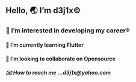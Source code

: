 <h2>Hello, 🌏  I’m <b>d3j1x©</b></h2>
<h3>🏢 I’m interested in <b>developing my career®</b></h3>
<h4>🌱 I’m currently learning <b>Flutter</b></h4> 
<h4>🌴 I’m looking to collaborate on <b>Opensource</b> </h4>
<h5>✉️ How to reach me ...d3j1x@yahoo.com </h5> 

<!---
d3j1x/d3j1x is a ✨ special ✨ repository because its `README.md` (this file) appears on your GitHub profile.
You can click the Preview link to take a look at your changes.
--->

